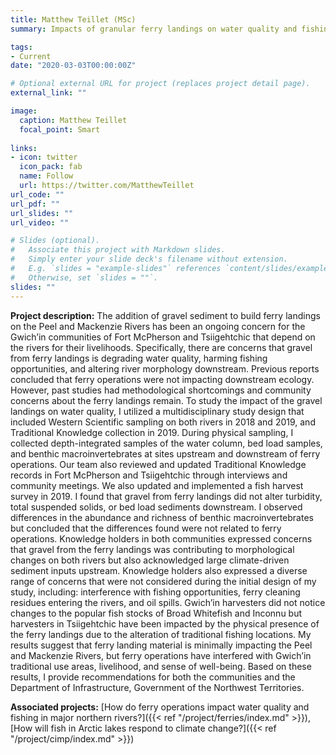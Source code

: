 ```yaml
---
title: Matthew Teillet (MSc)
summary: Impacts of granular ferry landings on water quality and fishing opportunities in the Mackenzie and Peel Rivers

tags:
- Current
date: "2020-03-03T00:00:00Z"

# Optional external URL for project (replaces project detail page).
external_link: ""

image:
  caption: Matthew Teillet
  focal_point: Smart
  
links:
- icon: twitter
  icon_pack: fab
  name: Follow
  url: https://twitter.com/MatthewTeillet
url_code: ""
url_pdf: ""
url_slides: ""
url_video: ""

# Slides (optional).
#   Associate this project with Markdown slides.
#   Simply enter your slide deck's filename without extension.
#   E.g. `slides = "example-slides"` references `content/slides/example-slides.md`.
#   Otherwise, set `slides = ""`.
slides: ""
---
```


**Project description:**
The addition of gravel sediment to build ferry landings on the Peel and Mackenzie Rivers has been an ongoing concern for the Gwich’in communities of Fort McPherson and Tsiigehtchic that depend on the rivers for their livelihoods. Specifically, there are concerns that gravel from ferry landings is degrading water quality, harming fishing opportunities, and altering river morphology downstream. Previous reports concluded that ferry operations were not impacting downstream ecology. However, past studies had methodological shortcomings and community concerns about the ferry landings remain. To study the impact of the gravel landings on water quality, I utilized a multidisciplinary study design that included Western Scientific sampling on both rivers in 2018 and 2019, and Traditional Knowledge collection in 2019. During physical sampling, I collected depth-integrated samples of the water column, bed load samples, and benthic macroinvertebrates at sites upstream and downstream of ferry operations. Our team also reviewed and updated Traditional Knowledge records in Fort McPherson and Tsiigehtchic through interviews and community meetings. We also updated and implemented a fish harvest survey in 2019. I found that gravel from ferry landings did not alter turbidity, total suspended solids, or bed load sediments downstream. I observed differences in the abundance and richness of benthic macroinvertebrates but concluded that the differences found were not related to ferry operations. Knowledge holders in both communities expressed concerns that gravel from the ferry landings was contributing to morphological changes on both rivers but also acknowledged large climate-driven sediment inputs upstream. Knowledge holders also expressed a diverse range of concerns that were not considered during the initial design of my study, including: interference with fishing opportunities, ferry cleaning residues entering the rivers, and oil spills. Gwich’in harvesters did not notice changes to the popular fish stocks of Broad Whitefish and Inconnu but harvesters in Tsiigehtchic have been impacted by the physical presence of the ferry landings due to the alteration of traditional fishing locations. My results suggest that ferry landing material is minimally impacting the Peel and Mackenzie Rivers, but ferry operations have interfered with Gwich’in traditional use areas, livelihood, and sense of well-being. Based on these results, I provide recommendations for both the communities and the Department of Infrastructure, Government of the Northwest Territories. 

**Associated projects:** [How do ferry operations impact water quality and fishing in major northern rivers?]({{< ref "/project/ferries/index.md" >}}), [How will fish in Arctic lakes respond to climate change?]({{< ref "/project/cimp/index.md" >}})
